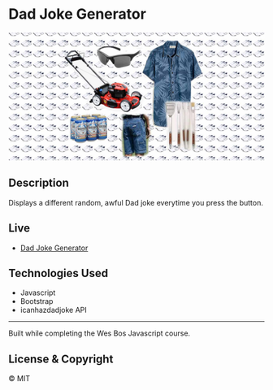 # Dad Joke Generator
![Dad Joke Generator](dadjokecover.jpg)

## Description
Displays a different random, awful Dad joke everytime you press the button. 
## Live

-   [Dad Joke Generator](https://zmatthews33.github.io/dadjokegenerator/)

## Technologies Used

-   Javascript
-   Bootstrap
-   icanhazdadjoke API

---
Built while completing the Wes Bos Javascript course.

## License & Copyright

© MIT
